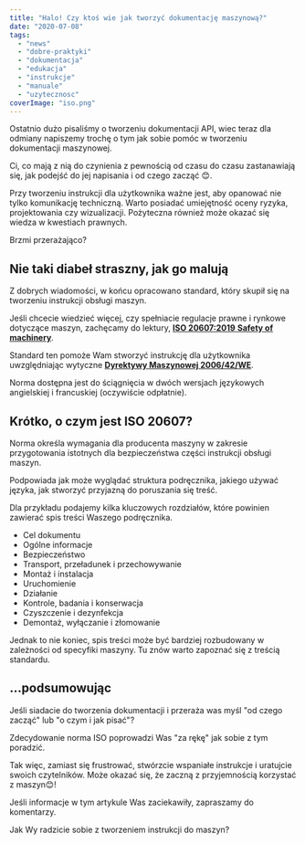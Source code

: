 ```yaml
---
title: "Halo! Czy ktoś wie jak tworzyć dokumentację maszynową?"
date: "2020-07-08"
tags:
  - "news"
  - "dobre-praktyki"
  - "dokumentacja"
  - "edukacja"
  - "instrukcje"
  - "manuale"
  - "uzytecznosc"
coverImage: "iso.png"
---
```


Ostatnio dużo pisaliśmy o tworzeniu dokumentacji API, wiec teraz dla odmiany
napiszemy trochę o tym jak sobie pomóc w tworzeniu dokumentacji maszynowej.

Ci, co mają z nią do czynienia z pewnością od czasu do czasu zastanawiają się,
jak podejść do jej napisania i od czego zacząć 😊.

Przy tworzeniu instrukcji dla użytkownika ważne jest, aby opanować nie tylko
komunikację techniczną. Warto posiadać umiejętność oceny ryzyka, projektowania
czy wizualizacji. Pożyteczna również może okazać się wiedza w kwestiach
prawnych.

Brzmi przerażająco?

## Nie taki diabeł straszny, jak go malują

Z dobrych wiadomości, w końcu opracowano standard, który skupił się na tworzeniu
instrukcji obsługi maszyn.

Jeśli chcecie wiedzieć więcej, czy spełniacie regulacje prawne i rynkowe
dotyczące maszyn, zachęcamy do
lektury, [**ISO 20607:2019** **Safety of machinery**](https://www.iso.org/standard/68519.html).

Standard ten pomoże Wam stworzyć instrukcję dla użytkownika uwzględniając
wytyczne
**[Dyrektywy Maszynowej 2006/42/WE](https://eur-lex.europa.eu/legal-content/PL/TXT/?uri=celex%3A32006L0042)**.

Norma dostępna jest do ściągnięcia w dwóch wersjach językowych angielskiej i
francuskiej (oczywiście odpłatnie).

## Krótko, o czym jest ISO 20607?

Norma określa wymagania dla producenta maszyny w zakresie przygotowania
istotnych dla bezpieczeństwa części instrukcji obsługi maszyn.

Podpowiada jak może wyglądać struktura podręcznika, jakiego używać języka, jak
stworzyć przyjazną do poruszania się treść.

Dla przykładu podajemy kilka kluczowych rozdziałów, które powinien zawierać spis
treści Waszego podręcznika.

- Cel dokumentu
- Ogólne informacje
- Bezpieczeństwo
- Transport, przeładunek i przechowywanie
- Montaż i instalacja
- Uruchomienie
- Działanie
- Kontrole, badania i konserwacja
- Czyszczenie i dezynfekcja
- Demontaż, wyłączanie i złomowanie

Jednak to nie koniec, spis treści może być bardziej rozbudowany w zależności od
specyfiki maszyny. Tu znów warto zapoznać się z treścią standardu.

## ...podsumowując

Jeśli siadacie do tworzenia dokumentacji i przeraża was myśl "od czego zacząć"
lub "o czym i jak pisać"?

Zdecydowanie norma ISO poprowadzi Was "za rękę" jak sobie z tym poradzić.

Tak więc, zamiast się frustrować, stwórzcie wspaniałe instrukcje i uratujcie
swoich czytelników. Może okazać się, że zaczną z przyjemnością korzystać z
maszyn😊!

Jeśli informacje w tym artykule Was zaciekawiły, zapraszamy do komentarzy.

Jak Wy radzicie sobie z tworzeniem instrukcji do maszyn?
